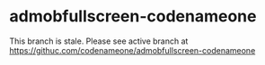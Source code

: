 # admobfullscreen-codenameone

This branch is stale.  Please see active branch at https://githuc.com/codenameone/admobfullscreen-codenameone
